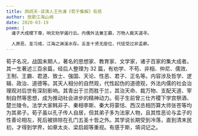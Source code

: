 ```yaml
---
title: 鹧鸪天·读清人王先谦《荀子集解》有感
author: 放歌江海山阙
date: 2020-03-19
poem: |
  诸子大成稷下尊，响文劝学遏行云。内儒外法兼王霸，万物人裁天道寻。

  人原恶、圣习成，江海之渊溪水存。五圣十贤无座位，代徒受过非孟卿。
---
```


荀子名况，战国末期人，著名的思想家、教育家、文学家，诸子百家的集大成者。其一生著述三百余篇，经后人整理为 32 篇，有劝学、不苟、非相、仲尼、儒效、王制、王霸、君道、致士、强国、天论、性恶、君子、正名等。内容涉及哲学、逻辑、政治、道德等。其天人相分的自然观，代性起伪的道德观，外法内儒的社会治理观对后世有深刻影响。其青出于兰而胜于兰，其治天命、裁万物、支配天道、宰制自然等思想，成为推动社会进步的精神动力。荀子生前曾三仕齐稷下学宫祭酒、楚兰陵令。法学大家韩非子、秦相李斯、秦大将蒙恬、西汉丞相历算大师张苍等均为其弟子。荀子虽以孔子传人自居，但其弟子多为法家人物，且其性恶论与孟子的性善论相左，死后被排除在孔门五圣十哲之外。其学说长期受到冷落，直到清末民初，才得到学界，如章太炎、梁启超等重视。有感于斯，填词记之。

